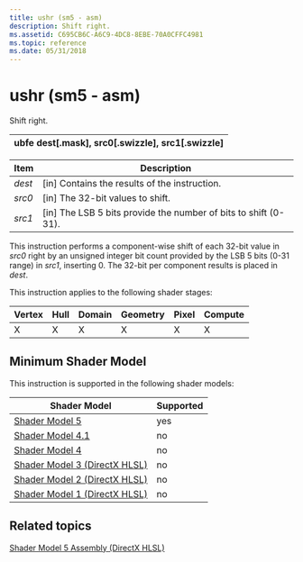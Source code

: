 ```yaml
---
title: ushr (sm5 - asm)
description: Shift right.
ms.assetid: C695CB6C-A6C9-4DC8-8EBE-70A0CFFC4981
ms.topic: reference
ms.date: 05/31/2018
---
```


# ushr (sm5 - asm)

Shift right.



| ubfe dest\[.mask\], src0\[.swizzle\], src1\[.swizzle\] |
|--------------------------------------------------------|



 



| Item                                                            | Description                                                                  |
|-----------------------------------------------------------------|------------------------------------------------------------------------------|
| <span id="dest"></span><span id="DEST"></span>*dest*<br/> | \[in\] Contains the results of the instruction.<br/>                   |
| <span id="src0"></span><span id="SRC0"></span>*src0*<br/> | \[in\] The 32-bit values to shift.<br/>                                |
| <span id="src1"></span><span id="SRC1"></span>*src1*<br/> | \[in\] The LSB 5 bits provide the number of bits to shift (0-31).<br/> |



 

This instruction performs a component-wise shift of each 32-bit value in *src0* right by an unsigned integer bit count provided by the LSB 5 bits (0-31 range) in *src1*, inserting 0. The 32-bit per component results is placed in *dest*.

This instruction applies to the following shader stages:



| Vertex | Hull | Domain | Geometry | Pixel | Compute |
|--------|------|--------|----------|-------|---------|
| X      | X    | X      | X        | X     | X       |



 

## Minimum Shader Model

This instruction is supported in the following shader models:



| Shader Model                                              | Supported |
|-----------------------------------------------------------|-----------|
| [Shader Model 5](d3d11-graphics-reference-sm5.md)        | yes       |
| [Shader Model 4.1](dx-graphics-hlsl-sm4.md)              | no        |
| [Shader Model 4](dx-graphics-hlsl-sm4.md)                | no        |
| [Shader Model 3 (DirectX HLSL)](dx-graphics-hlsl-sm3.md) | no        |
| [Shader Model 2 (DirectX HLSL)](dx-graphics-hlsl-sm2.md) | no        |
| [Shader Model 1 (DirectX HLSL)](dx-graphics-hlsl-sm1.md) | no        |



 

## Related topics

<dl> <dt>

[Shader Model 5 Assembly (DirectX HLSL)](shader-model-5-assembly--directx-hlsl-.md)
</dt> </dl>

 

 





